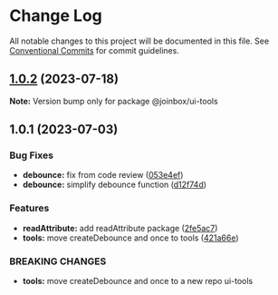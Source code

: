 # Change Log

All notable changes to this project will be documented in this file.
See [Conventional Commits](https://conventionalcommits.org) for commit guidelines.

## [1.0.2](https://github.com/joinbox/ui-components/compare/@joinbox/ui-tools@1.0.1...@joinbox/ui-tools@1.0.2) (2023-07-18)

**Note:** Version bump only for package @joinbox/ui-tools





## 1.0.1 (2023-07-03)


### Bug Fixes

* **debounce:** fix from code review ([053e4ef](https://github.com/joinbox/ui-components/commit/053e4efc036a2a7df59aa100b87be4aefdb4097f))
* **debounce:** simplify debounce function ([d12f74d](https://github.com/joinbox/ui-components/commit/d12f74d7c0fc7ca77f0873c59caffd175769d149))


### Features

* **readAttribute:** add readAttribute package ([2fe5ac7](https://github.com/joinbox/ui-components/commit/2fe5ac7ff21896b1a5bcb0f86af83e582d81d1a5))
* **tools:** move createDebounce and once to tools ([421a66e](https://github.com/joinbox/ui-components/commit/421a66ee43154be4980aabbdc39f198532ab246c))


### BREAKING CHANGES

* **tools:** move createDebounce and once to a new repo ui-tools
